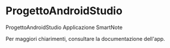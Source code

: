 # ProgettoAndroidStudio

ProgettoAndroidStudio
Applicazione SmartNote

Per maggiori chiarimenti, consultare la documentazione dell'app.
